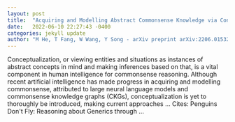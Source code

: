 ```yaml
---
layout: post
title:  "Acquiring and Modelling Abstract Commonsense Knowledge via Conceptualization"
date:   2022-06-10 22:27:43 -0400
categories: jekyll update
author: "M He, T Fang, W Wang, Y Song - arXiv preprint arXiv:2206.01532, 2022"
---
```

Conceptualization, or viewing entities and situations as instances of abstract concepts in mind and making inferences based on that, is a vital component in human intelligence for commonsense reasoning. Although recent artificial intelligence has made progress in acquiring and modelling commonsense, attributed to large neural language models and commonsense knowledge graphs (CKGs), conceptualization is yet to thoroughly be introduced, making current approaches …
Cites: ‪Penguins Don't Fly: Reasoning about Generics through …‬  